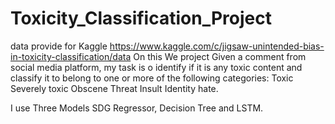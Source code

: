 # Toxicity_Classification_Project
data provide for Kaggle
https://www.kaggle.com/c/jigsaw-unintended-bias-in-toxicity-classification/data
On this We project Given a comment from social media platform, my task is o identify if it is any toxic content and classify it to belong to one or more of the following categories:
Toxic
Severely toxic 
Obscene
Threat
Insult 
Identity hate.

I use Three Models SDG Regressor, Decision Tree and LSTM.
